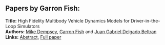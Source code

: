 <h2>Papers by Garron Fish:</h2>
<p>
<b>Title:</b> High Fidelity Multibody Vehicle Dynamics Models for Driver-in-the-Loop Simulators<br />
<b>Authors:</b> <a href="../authors/author_66.html">Mike Dempsey</a>, <a href="../authors/author_84.html">Garron Fish</a> and <a href="../authors/author_65.html">Juan Gabriel Delgado Beltran</a><br />
<b>Links:</b> <a href="../abstracts/abstract_29.pdf">Abstract</a>, <a href="../submissions/ecp15118273_DempseyFishDelgadobeltran.pdf">Full paper</a>
</p>